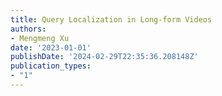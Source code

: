 ```yaml
---
title: Query Localization in Long-form Videos
authors:
- Mengmeng Xu
date: '2023-01-01'
publishDate: '2024-02-29T22:35:36.208148Z'
publication_types:
- "1"
---
```

